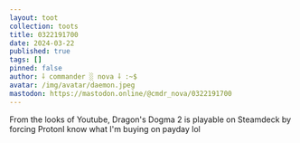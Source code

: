 ```yaml
---
layout: toot
collection: toots
title: 0322191700
date: 2024-03-22
published: true
tags: []
pinned: false
author: ⸸ commander ░ nova ⸸ :~$
avatar: /img/avatar/daemon.jpeg
mastodon: https://mastodon.online/@cmdr_nova/0322191700
---
```


From the looks of Youtube, Dragon's Dogma 2 is playable on Steamdeck by forcing ProtonI know what I'm buying on payday lol
